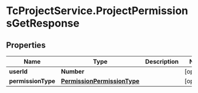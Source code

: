 # TcProjectService.ProjectPermissionsGetResponse

## Properties
Name | Type | Description | Notes
------------ | ------------- | ------------- | -------------
**userId** | **Number** |  | [optional] 
**permissionType** | [**PermissionPermissionType**](PermissionPermissionType.md) |  | [optional] 


